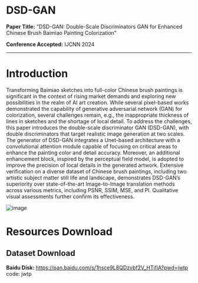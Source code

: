 # DSD-GAN

**Paper Title:** "DSD-GAN: Double-Scale Discriminators GAN for Enhanced Chinese Brush Baimiao Painting Colorization"

**Conference Accepted:** IJCNN 2024

-----------------------------------------------------------------------------

# Introduction
Transforming Baimiao sketches into full-color Chinese brush paintings is significant in the context of rising market demands and exploring new possibilities in the realm of AI art creation. While several pixel-based works demonstrated the capability of generative adversarial network (GAN) for colorization, several challenges remain, e.g., the inappropriate thickness of lines in sketches and the shortage of local detail. To address the challenges, this paper introduces the double-scale discriminator GAN (DSD-GAN), with double discriminators that target realistic image generation at two scales. The generator of DSD-GAN integrates a Unet-based architecture with a convolutional attention module capable of focusing on critical areas to enhance the painting color and detail accuracy. Moreover, an additional enhancement block, inspired by the perceptual field model, is adopted to improve the precision of local details in the generated artwork. Extensive verification on a diverse dataset of Chinese brush paintings, including two artistic subject matter still life and landscape, demonstrates DSD-GAN’s superiority over state-of-the-art Image-to-Image translation methods across various metrics, including PSNR, SSIM, MSE, and PI. Qualitative visual assessments further confirm its effectiveness.

![image](https://github.com/user-attachments/assets/b3008ce0-2899-4210-b782-0ce66add4c91)

# Resources Download

## Dataset Download

**Baidu Disk:** https://pan.baidu.com/s/1hsce9L8QDzvbf2V_HTjfiA?pwd=jwtp code: jwtp 
